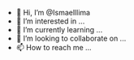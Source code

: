 - 👋 Hi, I’m @Ismaelllima
- 👀 I’m interested in ...
- 🌱 I’m currently learning ...
- 💞️ I’m looking to collaborate on ...
- 📫 How to reach me ...

<!---
Ismaelllima/Ismaelllima is a ✨ special ✨ repository because its `README.md` (this file) appears on your GitHub profile.
You can click the Preview link to take a look at your changes.
--->

